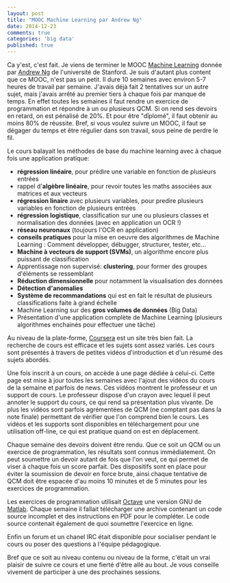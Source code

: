 ```yaml
---
layout: post
title: "MOOC Machine Learning par Andrew Ng"
date: 2014-12-23
comments: true
categories: 'big data'
published: true
---
```


Ca y'est, c'est fait. Je viens de terminer le MOOC [Machine Learning](https://www.coursera.org/course/ml) donnée par [Andrew Ng](http://cs.stanford.edu/people/ang/) de l'université de Stanford. Je suis d'autant plus content que ce MOOC, n'est pas un petit. Il dure 10 semaines avec environ 5-7 heures de travail par semaine. J'avais déjà fait 2 tentatives sur un autre sujet, mais j'avais arrêté au premier tiers à chaque fois par manque de temps. En effet toutes les semaines il faut rendre un exercice de programmation et répondre à un ou plusieurs QCM. Si on rend ses devoirs en retard, on est pénalisé de 20%. Et pour être "dîplomé", il faut obtenir au moins 80% de réussite. Bref, si vous voulez suivre un MOOC, il faut se dégager du temps et être régulier dans son travail, sous peine de perdre le fil.

Le cours balayait les méthodes de base du machine learning avec à chaque fois une application pratique:

- **régression linéaire**, pour prédire une variable en fonction de plusieurs entrées
- rappel d'**algèbre linéaire**, pour revoir toutes les maths associées aux matrices et aux vecteurs
- **régression linaire** avec plusieurs variables, pour predire plusieurs variables en fonction de plusieurs entrées
- **régression logistique**, classification sur une ou plusieurs classes et normalisation des données (avec en application un OCR !)
- **réseau neuronaux** (toujours l'OCR en application)
- **conseils pratiques** pour la mise en oeuvre des algorithmes de Machine Learning : Comment développer, débugger, structurer, tester, etc...
- **Machine à vecteurs de support (SVMs)**, un algorithme encore plus puissant de classification
- Apprentissage non supervisé: **clustering**, pour former des groupes d'éléments se ressemblant 
- **Réduction dimensionnelle** pour notamment la visualisation des données
- **Détection d'anomalies**
- **Système de recommandations** qui est en fait le résultat de plusieurs classifications faite à grand échelle
- Machine Learning sur des **gros volumes de données** (Big Data)
- Présentation d'une application complète de Machine Learning (plusieurs algorithmes enchainés pour effectuer une tâche)


Au niveau de la plate-forme, [Coursera](https://www.coursera.org) est un site très bien fait. La recherche de cours est efficace et les sujets sont assez variés. Les cours sont présentés à travers de petites vidéos d'introduction et d'un résumé des sujets abordés.

Une fois inscrit à un cours, on accède à une page dédiée à celui-ci. Cette page est mise à jour toutes les semaines avec l'ajout des vidéos du cours de la semaine et parfois de news. Ces vidéos montrent le professeur et un support de cours. Le professeur dispose d'un crayon avec lequel il peut annoter le support du cours, ce qui rend sa présentation plus vivante. De plus les vidéos sont parfois agrémentées de QCM (ne comptant pas dans la note finale) permettant de vérifier que l'on comprend bien le cours. Les vidéos et les supports sont disponibles en téléchargement pour une utilisation off-line, ce qui est pratique quand on est en déplacement.

Chaque semaine des devoirs doivent être rendu. Que ce soit un QCM ou un exercice de programmation, les résultats sont connus immédiatement. On peut soumettre un devoir autant de fois que l'on veut, ce qui permet de viser à chaque fois un score parfait. Des dispositifs sont en place pour éviter la soumission de devoir en force brute, ainsi chaque tentative de QCM doit être espacée d'au moins 10 minutes et de 5 minutes pour les exercices de programmation.

Les exercices de programmation utilisait [Octave](https://www.gnu.org/software/octave/) une version GNU de [Matlab](http://fr.mathworks.com/products/matlab/index.html?ref=nn_matlab). Chaque semaine il fallait télécharger une archive contenant un code source incomplet et des instructions en PDF pour le compléter. Le code source contenait également de quoi soumettre l'exercice en ligne.

Enfin un forum et un chanel IRC était disponible pour socialiser pendant le cours ou poser des questions à l'équipe pédagogique.

Bref que ce soit au niveau contenu ou niveau de la forme, c'était un vrai plaisir de suivre ce cours et une fierté d'être allé au bout.
Je vous conseille vivement de participer à une des prochaines sessions.
